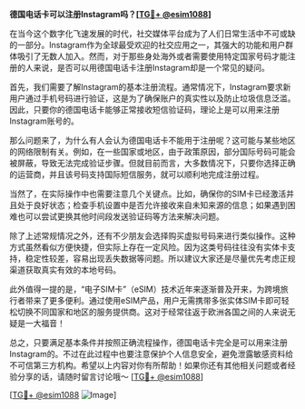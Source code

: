 **德国电话卡可以注册Instagram吗？[[TG💪+ @esim1088](https://t.me/s/esim1088)]**

在当今这个数字化飞速发展的时代，社交媒体平台成为了人们日常生活中不可或缺的一部分。Instagram作为全球最受欢迎的社交应用之一，其强大的功能和用户群体吸引了无数人加入。然而，对于那些身处海外或者需要使用特定国家号码才能注册的人来说，是否可以用德国电话卡注册Instagram却是一个常见的疑问。

首先，我们需要了解Instagram的基本注册流程。通常情况下，Instagram要求新用户通过手机号码进行验证，这是为了确保账户的真实性以及防止垃圾信息泛滥。因此，只要你的德国电话卡能够正常接收短信验证码，理论上是可以用来注册Instagram账号的。

那么问题来了，为什么有人会认为德国电话卡不能用于注册呢？这可能与某些地区的网络限制有关。例如，在一些国家或地区，由于政策原因，部分国际号码可能会被屏蔽，导致无法完成验证步骤。但就目前而言，大多数情况下，只要你选择正确的运营商，并且该号码支持国际短信服务，就可以顺利地完成注册过程。

当然了，在实际操作中也需要注意几个关键点。比如，确保你的SIM卡已经激活并且处于良好状态；检查手机设置中是否允许接收来自未知来源的信息；如果遇到困难也可以尝试更换其他时间段发送验证码等方法来解决问题。

除了上述常规情况之外，还有不少朋友会选择购买虚拟号码来进行类似操作。这种方式虽然看似方便快捷，但实际上存在一定风险。因为这类号码往往没有实体卡支持，稳定性较差，容易出现丢失数据等问题。所以建议大家还是尽量优先考虑正规渠道获取真实有效的本地号码。

此外值得一提的是，“电子SIM卡”（eSIM）技术近年来逐渐普及开来，为跨境旅行者带来了更多便利。通过使用eSIM产品，用户无需携带多张实体SIM卡即可轻松切换不同国家和地区的服务提供商。这对于经常往返于欧洲各国之间的人来说无疑是一大福音！

总之，只要满足基本条件并按照正确流程操作，德国电话卡完全是可以用来注册Instagram的。不过在此过程中也要注意保护个人信息安全，避免泄露敏感资料给不可信第三方机构。希望以上内容对你有所帮助！如果你还有其他相关问题或者经验分享的话，请随时留言讨论哦～ [[TG💪+ @esim1088](https://t.me/s/esim1088)]

[[TG💪+ @esim1088](https://t.me/s/esim1088) ![Image](https://i.postimg.cc/4NQfJmqS/Snipaste-2025-05-13-00-14-12.png)]